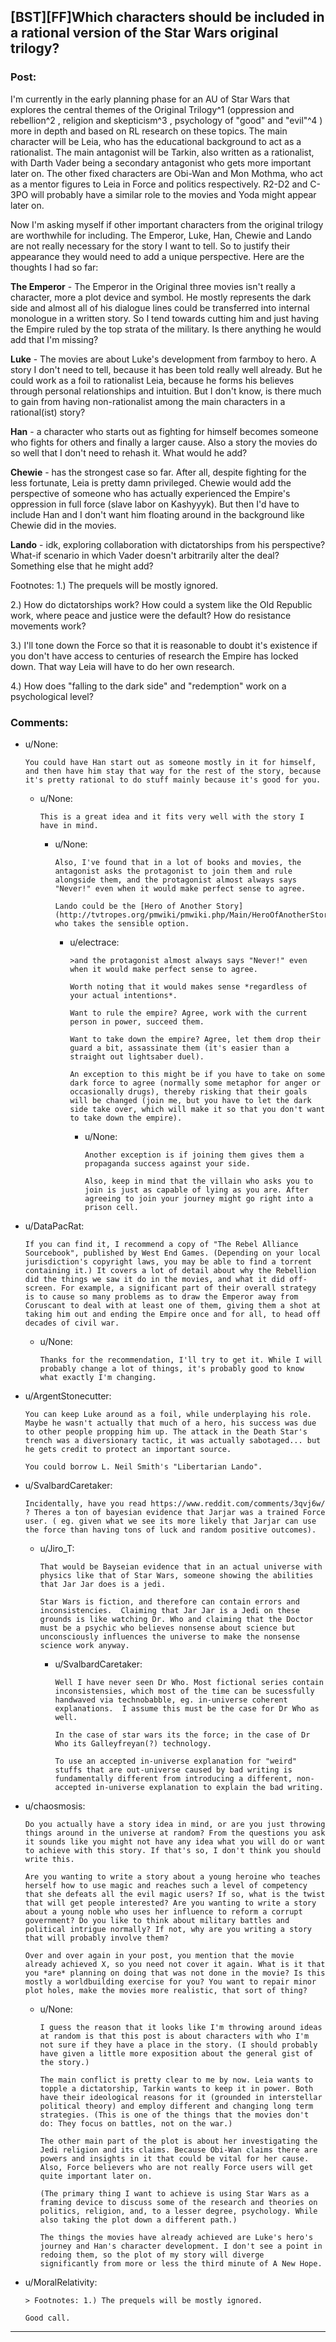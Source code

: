 ## [BST][FF]Which characters should be included in a rational version of the Star Wars original trilogy?

### Post:

I'm currently in the early planning phase for an AU of Star Wars that explores the central themes of the Original Trilogy^1 (oppression and rebellion^2 , religion and skepticism^3 , psychology of "good" and "evil"^4 ) more in depth and based on RL research on these topics. The main character will be Leia, who has the educational background to act as a rationalist. The main antagonist will be Tarkin, also written as a rationalist, with Darth Vader being a secondary antagonist who gets more important later on. The other fixed characters are Obi-Wan and Mon Mothma, who act as a mentor figures to Leia in Force and politics respectively. R2-D2 and C-3PO will probably have a similar role to the movies and Yoda might appear later on.

Now I'm asking myself if other important characters from the original trilogy are worthwhile for including. The Emperor, Luke, Han, Chewie and Lando are not really necessary for the story I want to tell. So to justify their appearance they would need to add a unique perspective. Here are the thoughts I had so far:

**The Emperor** - The Emperor in the Original three movies isn't really a character, more a plot device and symbol. He mostly represents the dark side and almost all of his dialogue lines could be transferred into internal monologue in a written story. So I tend towards cutting him and just having the Empire ruled by the top strata of the military. Is there anything he would add that I'm missing?

**Luke** - The movies are about Luke's development from farmboy to hero. A story I don't need to tell, because it has been told really well already. But he could work as a foil to rationalist Leia, because he forms his believes through personal relationships and intuition. But I don't know, is there much to gain from having non-rationalist among the main characters in a rational(ist) story?

**Han** - a character who starts out as fighting for himself becomes someone who fights for others and finally a larger cause. Also a story the movies do so well that I don't need to rehash it. What would he add?

**Chewie** - has the strongest case so far. After all, despite fighting for the less fortunate, Leia is pretty damn privileged. Chewie would add the perspective of someone who has actually experienced the Empire's oppression in full force (slave labor on Kashyyyk). But then I'd have to include Han and I don't want him floating around in the background like Chewie did in the movies.

**Lando** - idk, exploring collaboration with dictatorships from his perspective? What-if scenario in which Vader doesn't arbitrarily alter the deal? Something else that he might add?

Footnotes:
1.) The prequels will be mostly ignored.

2.) How do dictatorships work? How could a system like the Old Republic work, where peace and justice were the default? How do resistance movements work?

3.) I'll tone down the Force so that it is reasonable to doubt it's existence if you don't have access to centuries of research the Empire has locked down. That way Leia will have to do her own research.

4.) How does "falling to the dark side" and "redemption" work on a psychological level?

### Comments:

- u/None:
  ```
  You could have Han start out as someone mostly in it for himself, and then have him stay that way for the rest of the story, because it's pretty rational to do stuff mainly because it's good for you.
  ```

  - u/None:
    ```
    This is a great idea and it fits very well with the story I have in mind.
    ```

    - u/None:
      ```
      Also, I've found that in a lot of books and movies, the antagonist asks the protagonist to join them and rule alongside them, and the protagonist almost always says "Never!" even when it would make perfect sense to agree.

      Lando could be the [Hero of Another Story](http://tvtropes.org/pmwiki/pmwiki.php/Main/HeroOfAnotherStory) who takes the sensible option.
      ```

      - u/electrace:
        ```
        >and the protagonist almost always says "Never!" even when it would make perfect sense to agree.

        Worth noting that it would makes sense *regardless of your actual intentions*.

        Want to rule the empire? Agree, work with the current person in power, succeed them. 

        Want to take down the empire? Agree, let them drop their guard a bit, assassinate them (it's easier than a straight out lightsaber duel).

        An exception to this might be if you have to take on some dark force to agree (normally some metaphor for anger or occasionally drugs), thereby risking that their goals will be changed (join me, but you have to let the dark side take over, which will make it so that you don't want to take down the empire).
        ```

        - u/None:
          ```
          Another exception is if joining them gives them a propaganda success against your side.

          Also, keep in mind that the villain who asks you to join is just as capable of lying as you are. After agreeing to join your journey might go right into a prison cell.
          ```

- u/DataPacRat:
  ```
  If you can find it, I recommend a copy of "The Rebel Alliance Sourcebook", published by West End Games. (Depending on your local jurisdiction's copyright laws, you may be able to find a torrent containing it.) It covers a lot of detail about why the Rebellion did the things we saw it do in the movies, and what it did off-screen. For example, a significant part of their overall strategy is to cause so many problems as to draw the Emperor away from Coruscant to deal with at least one of them, giving them a shot at taking him out and ending the Empire once and for all, to head off decades of civil war.
  ```

  - u/None:
    ```
    Thanks for the recommendation, I'll try to get it. While I will probably change a lot of things, it's probably good to know what exactly I'm changing.
    ```

- u/ArgentStonecutter:
  ```
  You can keep Luke around as a foil, while underplaying his role. Maybe he wasn't actually that much of a hero, his success was due to other people propping him up. The attack in the Death Star's trench was a diversionary tactic, it was actually sabotaged... but he gets credit to protect an important source.

  You could borrow L. Neil Smith's "Libertarian Lando".
  ```

- u/SvalbardCaretaker:
  ```
  Incidentally, have you read https://www.reddit.com/comments/3qvj6w/ ? Theres a ton of bayesian evidence that Jarjar was a trained Force user. ( eg. given what we see its more likely that Jarjar can use the force than having tons of luck and random positive outcomes).
  ```

  - u/Jiro_T:
    ```
    That would be Bayseian evidence that in an actual universe with physics like that of Star Wars, someone showing the abilities that Jar Jar does is a jedi.

    Star Wars is fiction, and therefore can contain errors and inconsistencies.  Claiming that Jar Jar is a Jedi on these grounds is like watching Dr. Who and claiming that the Doctor must be a psychic who believes nonsense about science but unconsciously influences the universe to make the nonsense science work anyway.
    ```

    - u/SvalbardCaretaker:
      ```
      Well I have never seen Dr Who. Most fictional series contain inconsistensies, which most of the time can be sucessfully handwaved via technobabble, eg. in-universe coherent explanations.  I assume this must be the case for Dr Who as well. 

      In the case of star wars its the force; in the case of Dr Who its Galleyfreyan(?) technology. 

      To use an accepted in-universe explanation for "weird" stuffs that are out-universe caused by bad writing is fundamentally different from introducing a different, non-accepted in-universe explanation to explain the bad writing.
      ```

- u/chaosmosis:
  ```
  Do you actually have a story idea in mind, or are you just throwing things around in the universe at random? From the questions you ask it sounds like you might not have any idea what you will do or want to achieve with this story. If that's so, I don't think you should write this.

  Are you wanting to write a story about a young heroine who teaches herself how to use magic and reaches such a level of competency that she defeats all the evil magic users? If so, what is the twist that will get people interested? Are you wanting to write a story about a young noble who uses her influence to reform a corrupt government? Do you like to think about military battles and political intrigue normally? If not, why are you writing a story that will probably involve them?

  Over and over again in your post, you mention that the movie already achieved X, so you need not cover it again. What is it that you *are* planning on doing that was not done in the movie? Is this mostly a worldbuilding exercise for you? You want to repair minor plot holes, make the movies more realistic, that sort of thing?
  ```

  - u/None:
    ```
    I guess the reason that it looks like I'm throwing around ideas at random is that this post is about characters with who I'm not sure if they have a place in the story. (I should probably have given a little more exposition about the general gist of the story.)

    The main conflict is pretty clear to me by now. Leia wants to topple a dictatorship, Tarkin wants to keep it in power. Both have their ideological reasons for it (grounded in interstellar political theory) and employ different and changing long term strategies. (This is one of the things that the movies don't do: They focus on battles, not on the war.)

    The other main part of the plot is about her investigating the Jedi religion and its claims. Because Obi-Wan claims there are powers and insights in it that could be vital for her cause. Also, Force believers who are not really Force users will get quite important later on.

    (The primary thing I want to achieve is using Star Wars as a framing device to discuss some of the research and theories on politics, religion, and, to a lesser degree, psychology. While also taking the plot down a different path.) 

    The things the movies have already achieved are Luke's hero's journey and Han's character development. I don't see a point in redoing them, so the plot of my story will diverge significantly from more or less the third minute of A New Hope.
    ```

- u/MoralRelativity:
  ```
  > Footnotes: 1.) The prequels will be mostly ignored.

  Good call.
  ```

---


